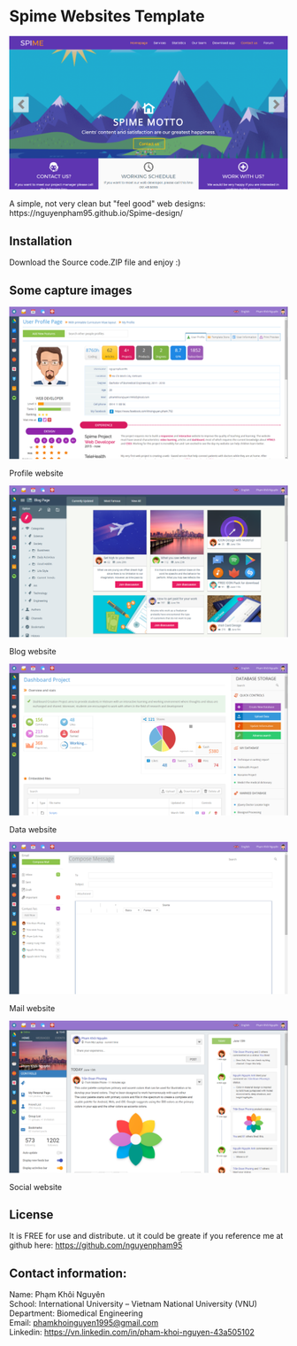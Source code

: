 # Spime Websites Template
![alt text](https://github.com/nguyenpham95/Spime-design/blob/master/captures/img1.png)<br/>
<p>A simple, not very clean but "feel good" web designs: https://nguyenpham95.github.io/Spime-design/</p>

## Installation

Download the Source code.ZIP file and enjoy :)

## Some capture images
![alt text](https://github.com/nguyenpham95/Spime-design/blob/master/captures/img2.png)
<br/>
<p>Profile website</p>

![alt text](https://github.com/nguyenpham95/Spime-design/blob/master/captures/img3.png)
<br/>
<p>Blog website</p>

![alt text](https://github.com/nguyenpham95/Spime-design/blob/master/captures/img4.png)
<br/>
<p>Data website</p>

![alt text](https://github.com/nguyenpham95/Spime-design/blob/master/captures/img5.png)
<br/>
<p>Mail website</p>

![alt text](https://github.com/nguyenpham95/Spime-design/blob/master/captures/img6.png)
<br/>
<p>Social website</p>



## License

It is FREE for use and distribute. ut it could be greate if you reference me at github here: https://github.com/nguyenpham95

## Contact information:
Name:  Phạm Khôi Nguyên<br/>
School:  International University – Vietnam National University (VNU)<br/>
Department:  Biomedical Engineering<br/>
Email: phamkhoinguyen1995@gmail.com<br/>
Linkedin: https://vn.linkedin.com/in/pham-khoi-nguyen-43a505102<br/>
